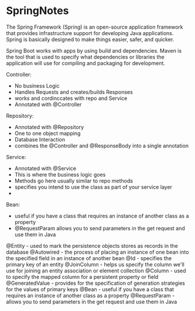 # SpringNotes

The Spring Framework (Spring) is an open-source application framework that provides infrastructure support for developing Java applications.
Spring is basically designed to make things easier, safer, and quicker.

Spring Boot works with apps by using build and dependencies. 
Maven is the tool that is used to specify what dependencies or libraries the application will use for compiling and packaging for development.

Controller:
  - No business Logic
  - Handles Requests and creates/builds Responses
  - works and cordinccates with repo and Service
  - Annotated with @Controller
  
Repository:
  - Annotated with @Repository
  - One to one object mapping
  - Database Interaction
  - combines the @Controller and @ResponseBody into a single annotation
  
Service:
  - Annotated with @Service
  - This is where the business logic goes
  - Methods go here usually similar to repo methods
  - specifies you intend to use the class as part of your service layer
  -
  
Bean:
  - useful if you have a class that requires an instance of another class as a property 
  - @RequestParam allows you to send parameters in the get request and use them in Java


@Entity - used to mark the persistence objects stores as records in the database
@Autowired - the process of placing an instance of one bean into the specified field in an instance of another bean
@Id - specifies the primary key of an entity 
@JoinColumn - helps us specify the column we'll use for joining an entity association or element collection 
@Column - used to specify the mapped column for a persistent property or field 
@GeneratedValue - provides for the specification of generation strategies for the values of primary keys 
@Bean - useful if you have a class that requires an instance of another class as a property 
@RequestParam - allows you to send parameters in the get request and use them in Java

